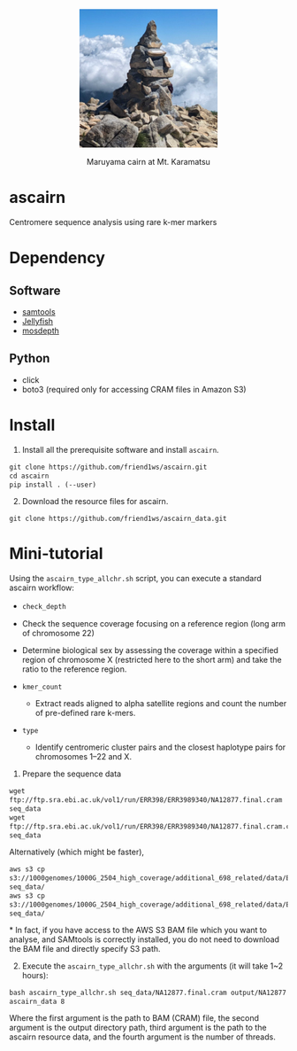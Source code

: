 <div align="center">
  <img src="image/karamatsu_cairn.png" alt="Cairn at Mt. Karamatsu" width="250">
  <p>Maruyama cairn at Mt. Karamatsu</p>
</div>

# ascairn
Centromere sequence analysis using rare k-mer markers

# Dependency
## Software
- [samtools](https://github.com/samtools/samtools)
- [Jellyfish](https://github.com/gmarcais/Jellyfish)
- [mosdepth](https://github.com/brentp/mosdepth)

## Python
- click
- boto3 (required only for accessing CRAM files in Amazon S3)
  
# Install

1. Install all the prerequisite software and install `ascairn`.
```
git clone https://github.com/friend1ws/ascairn.git
cd ascairn
pip install . (--user)
```

2. Download the resource files for ascairn.
```
git clone https://github.com/friend1ws/ascairn_data.git
```
# Mini-tutorial

Using the `ascairn_type_allchr.sh` script, you can execute a standard ascairn workflow: 

- `check_depth`　
 - Check the sequence coverage focusing on a reference region (long arm of chromosome 22)
 - Determine biological sex by assessing the coverage within a specified region of chromosome X (restricted here to the short arm) and take the ratio to the reference region. 

- `kmer_count` 
  - Extract reads aligned to alpha satellite regions and count the number of pre-defined rare k-mers.

- `type`
  - Identify centromeric cluster pairs and the closest haplotype pairs for chromosomes 1–22 and X.


1. Prepare the sequence data

```
wget ftp://ftp.sra.ebi.ac.uk/vol1/run/ERR398/ERR3989340/NA12877.final.cram seq_data
wget ftp://ftp.sra.ebi.ac.uk/vol1/run/ERR398/ERR3989340/NA12877.final.cram.crai seq_data
```

Alternatively (which might be faster),
```
aws s3 cp s3://1000genomes/1000G_2504_high_coverage/additional_698_related/data/ERR3989340/NA12877.final.cram seq_data/
aws s3 cp s3://1000genomes/1000G_2504_high_coverage/additional_698_related/data/ERR3989340/NA12877.final.cram.crai seq_data/
```

\* In fact, if you have access to the AWS S3 BAM file which you want to analyse, and SAMtools is correctly installed, you do not need to download the BAM file and directly specify S3 path.


2. Execute the `ascairn_type_allchr.sh` with the arguments (it will take 1~2 hours):

```
bash ascairn_type_allchr.sh seq_data/NA12877.final.cram output/NA12877 ascairn_data 8
```
Where the first argument is the path to BAM (CRAM) file, the second argument is the output directory path, 
third argument is the path to the ascairn resource data, and the fourth argument is the number of threads.
